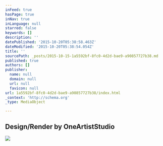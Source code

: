 ```yaml
---
inFeed: true
hasPage: true
inNav: true
inLanguage: null
starred: false
keywords: []
description: ''
datePublished: '2015-10-20T05:38:58.463Z'
dateModified: '2015-10-20T05:38:54.054Z'
title: ''
sourcePath: _posts/2015-10-15-1a5592bf-8fc0-4d2d-bae9-a90857727b38.md
published: true
authors: []
publisher:
  name: null
  domain: null
  url: null
  favicon: null
url: 1a5592bf-8fc0-4d2d-bae9-a90857727b38/index.html
_context: 'http://schema.org'
_type: MediaObject

---
```

<article style=""><h1>Design/Render by OneArtistStudio</h1><img src="http://40.media.tumblr.com/tumblr_lrt3iecpCf1r0xt1go1_1280.jpg" /></article>